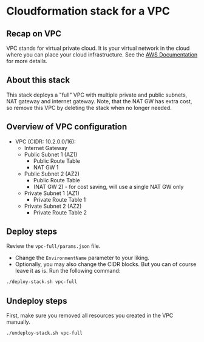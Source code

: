 # Cloudformation stack for a VPC

## Recap on VPC

VPC stands for virtual private cloud. It is your virtual network in the cloud where you can place your cloud
infrastructure. See the [AWS Documentation](https://docs.aws.amazon.com/vpc/latest/userguide/what-is-amazon-vpc.html)
for more details.

## About this stack

This stack deploys a "full" VPC with multiple private and public subnets, NAT gateway and internet gateway. Note, that
the NAT GW has extra cost, so remove this VPC by deleting the stack when no longer needed.


## Overview of VPC configuration

- VPC (CIDR: 10.2.0.0/16):
  - Internet Gateway
  - Public Subnet 1 (AZ1)
    - Public Route Table
    - NAT GW 1
  - Public Subnet 2 (AZ2)
    - Public Route Table
    - (NAT GW 2) - for cost saving, will use a single NAT GW only
  - Private Subnet 1 (AZ1)
    - Private Route Table 1
  - Private Subnet 2 (AZ2)
    - Private Route Table 2

## Deploy steps

Review the `vpc-full/params.json` file.
  - Change the `EnvironmentName` parameter to your liking.
  - Optionally, you may also change the CIDR blocks. But you can of course leave it as is.
Run the following command:

```Bash
./deploy-stack.sh vpc-full
```


## Undeploy steps

First, make sure you removed all resources you created in the VPC manually.

```Bash
./undeploy-stack.sh vpc-full
```